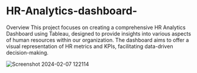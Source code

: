 # HR-Analytics-dashboard-
Overview
This project focuses on creating a comprehensive HR Analytics Dashboard using Tableau, designed to provide insights into various aspects of human resources within our organization. The dashboard aims to offer a visual representation of HR metrics and KPIs, facilitating data-driven decision-making.

![Screenshot 2024-02-07 122114](https://github.com/mufeed6/HR-Analytics-dashboard-/assets/155371047/8b24a69e-fd6a-4d8b-bfe9-cccc041ae9a1)
